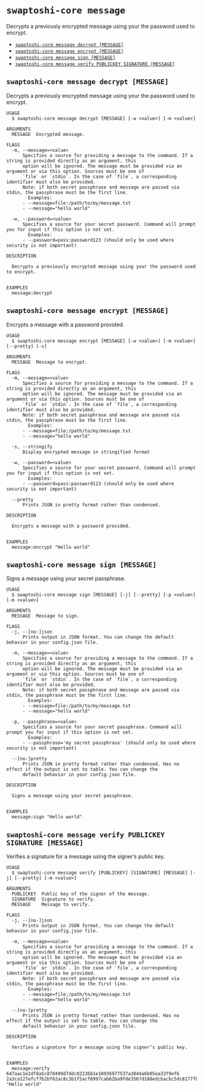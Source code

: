 # `swaptoshi-core message`

Decrypts a previously encrypted message using your the password used to encrypt.

- [`swaptoshi-core message decrypt [MESSAGE]`](#swaptoshi-core-message-decrypt-message)
- [`swaptoshi-core message encrypt [MESSAGE]`](#swaptoshi-core-message-encrypt-message)
- [`swaptoshi-core message sign [MESSAGE]`](#swaptoshi-core-message-sign-message)
- [`swaptoshi-core message verify PUBLICKEY SIGNATURE [MESSAGE]`](#swaptoshi-core-message-verify-publickey-signature-message)

## `swaptoshi-core message decrypt [MESSAGE]`

Decrypts a previously encrypted message using your the password used to encrypt.

```
USAGE
  $ swaptoshi-core message decrypt [MESSAGE] [-w <value>] [-m <value>]

ARGUMENTS
  MESSAGE  Encrypted message.

FLAGS
  -m, --message=<value>
      Specifies a source for providing a message to the command. If a string is provided directly as an argument, this
      option will be ignored. The message must be provided via an argument or via this option. Sources must be one of
      `file` or `stdin`. In the case of `file`, a corresponding identifier must also be provided.
      Note: if both secret passphrase and message are passed via stdin, the passphrase must be the first line.
      	Examples:
      - --message=file:/path/to/my/message.txt
      - --message="hello world"

  -w, --password=<value>
      Specifies a source for your secret password. Command will prompt you for input if this option is not set.
      	Examples:
      - --password=pass:password123 (should only be used where security is not important)

DESCRIPTION

  Decrypts a previously encrypted message using your the password used to encrypt.


EXAMPLES
  message:decrypt
```

## `swaptoshi-core message encrypt [MESSAGE]`

Encrypts a message with a password provided.

```
USAGE
  $ swaptoshi-core message encrypt [MESSAGE] [-w <value>] [-m <value>] [--pretty] [-s]

ARGUMENTS
  MESSAGE  Message to encrypt.

FLAGS
  -m, --message=<value>
      Specifies a source for providing a message to the command. If a string is provided directly as an argument, this
      option will be ignored. The message must be provided via an argument or via this option. Sources must be one of
      `file` or `stdin`. In the case of `file`, a corresponding identifier must also be provided.
      Note: if both secret passphrase and message are passed via stdin, the passphrase must be the first line.
      	Examples:
      - --message=file:/path/to/my/message.txt
      - --message="hello world"

  -s, --stringify
      Display encrypted message in stringified format

  -w, --password=<value>
      Specifies a source for your secret password. Command will prompt you for input if this option is not set.
      	Examples:
      - --password=pass:password123 (should only be used where security is not important)

  --pretty
      Prints JSON in pretty format rather than condensed.

DESCRIPTION

  Encrypts a message with a password provided.


EXAMPLES
  message:encrypt "Hello world"
```

## `swaptoshi-core message sign [MESSAGE]`

Signs a message using your secret passphrase.

```
USAGE
  $ swaptoshi-core message sign [MESSAGE] [-j] [--pretty] [-p <value>] [-m <value>]

ARGUMENTS
  MESSAGE  Message to sign.

FLAGS
  -j, --[no-]json
      Prints output in JSON format. You can change the default behavior in your config.json file.

  -m, --message=<value>
      Specifies a source for providing a message to the command. If a string is provided directly as an argument, this
      option will be ignored. The message must be provided via an argument or via this option. Sources must be one of
      `file` or `stdin`. In the case of `file`, a corresponding identifier must also be provided.
      Note: if both secret passphrase and message are passed via stdin, the passphrase must be the first line.
      	Examples:
      - --message=file:/path/to/my/message.txt
      - --message="hello world"

  -p, --passphrase=<value>
      Specifies a source for your secret passphrase. Command will prompt you for input if this option is not set.
      	Examples:
      - --passphrase='my secret passphrase' (should only be used where security is not important)

  --[no-]pretty
      Prints JSON in pretty format rather than condensed. Has no effect if the output is set to table. You can change the
      default behavior in your config.json file.

DESCRIPTION

  Signs a message using your secret passphrase.


EXAMPLES
  message:sign "Hello world"
```

## `swaptoshi-core message verify PUBLICKEY SIGNATURE [MESSAGE]`

Verifies a signature for a message using the signer’s public key.

```
USAGE
  $ swaptoshi-core message verify [PUBLICKEY] [SIGNATURE] [MESSAGE] [-j] [--pretty] [-m <value>]

ARGUMENTS
  PUBLICKEY  Public key of the signer of the message.
  SIGNATURE  Signature to verify.
  MESSAGE    Message to verify.

FLAGS
  -j, --[no-]json
      Prints output in JSON format. You can change the default behavior in your config.json file.

  -m, --message=<value>
      Specifies a source for providing a message to the command. If a string is provided directly as an argument, this
      option will be ignored. The message must be provided via an argument or via this option. Sources must be one of
      `file` or `stdin`. In the case of `file`, a corresponding identifier must also be provided.
      Note: if both secret passphrase and message are passed via stdin, the passphrase must be the first line.
      	Examples:
      - --message=file:/path/to/my/message.txt
      - --message="hello world"

  --[no-]pretty
      Prints JSON in pretty format rather than condensed. Has no effect if the output is set to table. You can change the
      default behavior in your config.json file.

DESCRIPTION

  Verifies a signature for a message using the signer’s public key.


EXAMPLES
  message:verify 647aac1e2df8a5c870499d7ddc82236b1e10936977537a3844a6b05ea33f9ef6 2a3ca127efcf7b2bf62ac8c3b1f5acf6997cab62ba9fde3567d188edcbacbc5dc8177fb88d03a8691ce03348f569b121bca9e7a3c43bf5c056382f35ff843c09 "Hello world"
```
